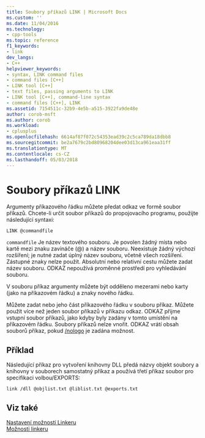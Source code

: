 ```yaml
---
title: Soubory příkazů LINK | Microsoft Docs
ms.custom: ''
ms.date: 11/04/2016
ms.technology:
- cpp-tools
ms.topic: reference
f1_keywords:
- link
dev_langs:
- C++
helpviewer_keywords:
- syntax, LINK command files
- command files [C++]
- LINK tool [C++]
- text files, passing arguments to LINK
- LINK tool [C++], command-line syntax
- command files [C++], LINK
ms.assetid: 7154511c-32b9-4e5b-a515-3922fa9de48e
author: corob-msft
ms.author: corob
ms.workload:
- cplusplus
ms.openlocfilehash: 6614af87f072c54353ead39c2c5ca789da18dbb8
ms.sourcegitcommit: be2a7679c2bd80968204dee03d13ca961eaa31ff
ms.translationtype: MT
ms.contentlocale: cs-CZ
ms.lasthandoff: 05/03/2018
---
```

# <a name="link-command-files"></a>Soubory příkazů LINK
Argumenty příkazového řádku můžete předat odkaz ve formě soubor příkazů. Chcete-li určit soubor příkazů do propojovacího programu, použijte následující syntaxi:  
  
```  
LINK @commandfile  
```  
  
 `commandfile` Je název textového souboru. Je povolen žádný místa nebo kartě mezi znaku zavináče (@) a název souboru. Neexistuje žádný výchozí rozšíření; je nutné zadat úplný název souboru, včetně všech rozšíření. Zástupné znaky nelze použít. Absolutní nebo relativní cestu můžete zadat název souboru. ODKAZ nepoužívá proměnné prostředí pro vyhledávání souboru.  
  
 V souboru příkaz argumenty můžete být odděleno mezerami nebo karty (jako na příkazovém řádku) a znaky nového řádku.  
  
 Můžete zadat nebo jeho část příkazového řádku v souboru příkaz. Můžete použít více než jeden soubor příkazů v příkazu odkaz. ODKAZ přijme vstupní soubor příkazů, jako kdyby byly zadány v tomto umístění na příkazovém řádku. Soubory příkazů nelze vnořit. ODKAZ vrátí obsah souborů příkaz, pokud [/nologo](../../build/reference/nologo-suppress-startup-banner-linker.md) je zadána možnost.  
  
## <a name="example"></a>Příklad  
 Následující příkaz pro vytvoření knihovny DLL předá názvy objekt soubory a knihovny v souborech samostatný příkaz a používá třetí příkaz soubor pro specifikaci volbou/EXPORTS:  
  
```  
link /dll @objlist.txt @liblist.txt @exports.txt  
```  
  
## <a name="see-also"></a>Viz také  
 [Nastavení možností Linkeru](../../build/reference/setting-linker-options.md)   
 [Možnosti linkeru](../../build/reference/linker-options.md)